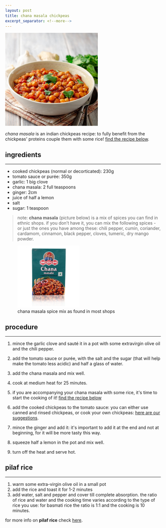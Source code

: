 ```yaml
---
layout: post
title: chana masala chickpeas
excerpt_separator: <!--more-->
---
```


 <img src="../images/chana-masala-square.jpg" width="300">

<!--more-->

 _chana masala_ is an indian chickpeas recipe: to fully benefit from the chickpeas' proteins couple them with some rice! [find the recipe below](#pilaf-rice). 

## ingredients
---

- cooked chickpeas (normal or decorticated): 230g
- tomato sauce or purée: 350g
- garlic: 1 big clove
- chana masala: 2 full teaspoons
- ginger: 2cm
- juice of half a lemon
- salt
- sugar: 1 teaspoon
  
> note: **chana masala** (picture below) is a mix of spices you can find in ethnic shops. if you don’t have it, you can mix the following spices - or just the ones you have among these: chili pepper, cumin, coriander, cardamom, cinnamon, black pepper, cloves, tumeric, dry mango powder.


 <figure class="image">
  <img src="../images/chana-masala-box.jpg" width=200> 
  <figcaption>chana masala spice mix as found in most shops</figcaption>
</figure>

## procedure
---

1. mince the garlic clove and sauté it in a pot with some extravirgin olive oil and the chili pepper.
   
2. add the tomato sauce or purée, with the salt and the sugar (that will help make the tomato less acidic) and half a glass of water.
   
3. add the chana masala and mix well.
   
4. cook at medium heat for 25 minutes.
5. if you are accompanying your chana masala with some rice, it's time to start the cooking of it!  [find the recipe below](#pilaf-rice) 

   
6. add the cooked chickpeas to the tomato sauce: you can either use canned and rinsed chickpeas, or cook your own chickpeas: [here are our suggestions](https://fagiolini.github.io/pulses-guide/).

7. mince the ginger and add it: it's important to add it at the end and not at beginning, for it will be more tasty this way.

8. squeeze half a lemon in the pot and mix well.
9. turn off the heat and serve hot.


## pilaf rice
---

1. warm some extra-virgin olive oil in a small pot 
2.  add the rice and toast it for 1-2 minutes
3.  add water, salt and pepper and cover till complete absorption. the ratio of rice and water and the cooking time varies according to the type of rice you use: for basmati rice the ratio is 1:1 and the cooking is 10 minutes.
   
   for more info on **pilaf rice** check [here](https://fagiolini.github.io/pilaf-rice/).


